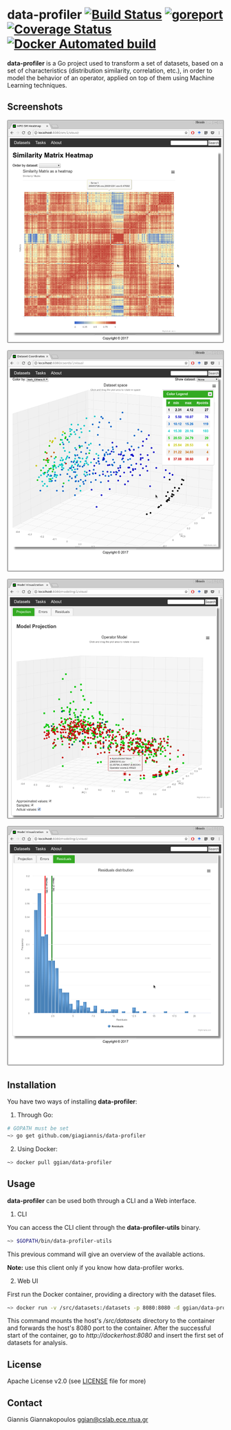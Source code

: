 data-profiler [![Build Status](https://travis-ci.org/giagiannis/data-profiler.svg?branch=master)](https://travis-ci.org/giagiannis/data-profiler) [![goreport](https://goreportcard.com/badge/github.com/giagiannis/data-profiler)](https://goreportcard.com/report/github.com/giagiannis/data-profiler) [![Coverage Status](https://coveralls.io/repos/github/giagiannis/data-profiler/badge.svg?branch=master)](https://coveralls.io/github/giagiannis/data-profiler?branch=master) [![Docker Automated build](https://img.shields.io/docker/automated/jrottenberg/ffmpeg.svg)](https://hub.docker.com/r/ggian/data-profiler/)
=============
__data-profiler__ is a Go project used to transform a set of datasets, based on a set of characteristics (distribution similarity, correlation, etc.), in order to model the behavior of an operator, applied on top of them using Machine Learning techniques.


Screenshots
-----------

![Similarity Matrix](https://github.com/giagiannis/data-profiler/raw/master/_imgs/SM.png "Dataset Similarity Matrix")

![Dataset Space](https://github.com/giagiannis/data-profiler/raw/master/_imgs/DS.png "Dataset Space")

![SVM Modeling](https://github.com/giagiannis/data-profiler/raw/master/_imgs/SVMModeling.png "Operator Modeling with SVM")

![SVM Residuals Distribution](https://github.com/giagiannis/data-profiler/raw/master/_imgs/ResidualDistribution.png "SVM Residual Distribution")

Installation
------------
You have two ways of installing __data-profiler__:

1. Through Go:

```bash
# GOPATH must be set
~> go get github.com/giagiannis/data-profiler
```

2. Using Docker:

```bash
~> docker pull ggian/data-profiler
```

Usage
-----
__data-profiler__ can be used both through a CLI and a Web interface.

1. CLI 

You can access the CLI client through the __data-profiler-utils__ binary.

```bash
~> $GOPATH/bin/data-profiler-utils
```

This previous command will give an overview of the available actions.

__Note:__ use this client only if you know how data-profiler works.

2. Web UI

First run the Docker container, providing a directory with the dataset files. 

```bash
~> docker run -v /src/datasets:/datasets -p 8080:8080 -d ggian/data-profiler
```

This command mounts the host's _/src/datasets_ directory to the container and forwards the host's 8080 port to the container. After the successful start of the container, go to _http://dockerhost:8080_ and insert the first set of datasets for analysis.


License
-------
Apache License v2.0 (see [LICENSE](LICENSE) file for more)


Contact
-------
Giannis Giannakopoulos ggian@cslab.ece.ntua.gr
